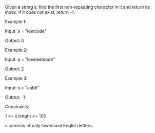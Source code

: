 Given a string s, find the first non-repeating character in it and return its index. If it does not exist, return -1.


Example 1:

Input: s = "leetcode"

Output: 0


Example 2:

Input: s = "loveleetcode"

Output: 2


Example 3:

Input: s = "aabb"

Output: -1
 

Constraints:

1 <= s.length <= 105

s consists of only lowercase English letters.
